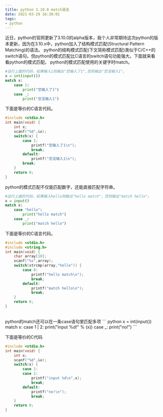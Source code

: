 ```yaml
---
title: python 3.10.0 match语法
date: 2021-03-29 16:38:01
tags:
- python
---
```

近日，python的官网更新了3.10.0的alpha版本，我个人非常期待这次python的版本更新，因为在3.10.x中，python加入了结构模式匹配(Structural Pattern Matching)的语法。
python的结构模式匹配(下文简称模式匹配)类似于C/C++的switch语句。但python的模式匹配比C语言的switch语句功能强大。下面就来看看python的模式匹配。
python的模式匹配使用的关键字时match。
``` python
#运行上面的代码，如果输入1则输出"您输入了1",否则输出"您没输入1"。
x = int(input())
match x:
    case 1:
        print("您输入了1")
    case _:
        print("您没输入1")
```
下面是等价的C语言代码。
``` c
#include <stdio.h>
int main(void) {
    int x;
    scanf("%d",&x);
    switch(x) {
        case 1:
            printf("您输入了1\n");
            break;
        default:
            printf("您没输入1\n");
	    break;
    }
    return 0;
}
```
python的模式匹配不仅能匹配数字，还能直接匹配字符串。
``` python
#运行上面的代码，如果输入hello则输出"hello match"，否则输出"match hello"。
x = input()
match x:
    case "hello":
        print("hello match")
    case _:
        print("match hello")
```
下面是等价的C语言代码。
``` c
#include <stdio.h>
#include <string.h>
int main(void) {
    char array[10];
    scanf("%s",array);
    switch(strcmp(array,"hello")) {
        case 0:
            printf("hello match\n");
            break;
        default:
            printf("match hello\n");
            break;
    }
    return 0;
}
```
<br>
python的match还可以在一条case语句里匹配多项
``` python
x = int(input())
match x:
    case 1 | 2:
        print("input %d!" % (x))
    case _:
        print("no!")
```

下面是等价的C代码
```C
#include <stdio.h>
int main(void) {
    int x;
    scanf("%d",&x);
    switch(x) {
        case 1:
        case 2:
            printf("input %d\n",x);
            break;
        default:
            printf("no!\n");
            break;
    }
    return 0;
}
```